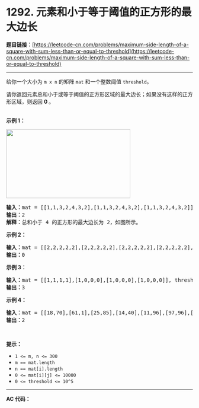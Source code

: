 # 1292. 元素和小于等于阈值的正方形的最大边长

**题目链接：**[https://leetcode-cn.com/problems/maximum-side-length-of-a-square-with-sum-less-than-or-equal-to-threshold](https://leetcode-cn.com/problems/maximum-side-length-of-a-square-with-sum-less-than-or-equal-to-threshold)

---

<div class="content__1Y2H">
 <div class="notranslate">
  <p>给你一个大小为&nbsp;<code>m x n</code>&nbsp;的矩阵&nbsp;<code>mat</code>&nbsp;和一个整数阈值&nbsp;<code>threshold</code>。</p> 
  <p>请你返回元素总和小于或等于阈值的正方形区域的最大边长；如果没有这样的正方形区域，则返回 <strong>0&nbsp;</strong>。<br> &nbsp;</p> 
  <p><strong>示例 1：</strong></p> 
  <p><img style="height: 186px; width: 335px;" src="../aliyun-lc-upload/uploads/2019/12/15/e1.png" alt=""></p> 
  <pre class="language-text"><strong>输入：</strong>mat = [[1,1,3,2,4,3,2],[1,1,3,2,4,3,2],[1,1,3,2,4,3,2]], threshold = 4
<strong>输出：</strong>2
<strong>解释：</strong>总和小于 4 的正方形的最大边长为 2，如图所示。
</pre> 
  <p><strong>示例 2：</strong></p> 
  <pre class="language-text"><strong>输入：</strong>mat = [[2,2,2,2,2],[2,2,2,2,2],[2,2,2,2,2],[2,2,2,2,2],[2,2,2,2,2]], threshold = 1
<strong>输出：</strong>0
</pre> 
  <p><strong>示例 3：</strong></p> 
  <pre class="language-text"><strong>输入：</strong>mat = [[1,1,1,1],[1,0,0,0],[1,0,0,0],[1,0,0,0]], threshold = 6
<strong>输出：</strong>3
</pre> 
  <p><strong>示例 4：</strong></p> 
  <pre class="language-text"><strong>输入：</strong>mat = [[18,70],[61,1],[25,85],[14,40],[11,96],[97,96],[63,45]], threshold = 40184
<strong>输出：</strong>2
</pre> 
  <p>&nbsp;</p> 
  <p><strong>提示：</strong></p> 
  <ul> 
   <li><code>1 &lt;= m, n &lt;= 300</code></li> 
   <li><code>m == mat.length</code></li> 
   <li><code>n == mat[i].length</code></li> 
   <li><code>0 &lt;= mat[i][j] &lt;= 10000</code></li> 
   <li><code>0 &lt;= threshold&nbsp;&lt;= 10^5</code></li> 
  </ul> 
 </div>
</div>

---

**AC 代码：**

```java

```